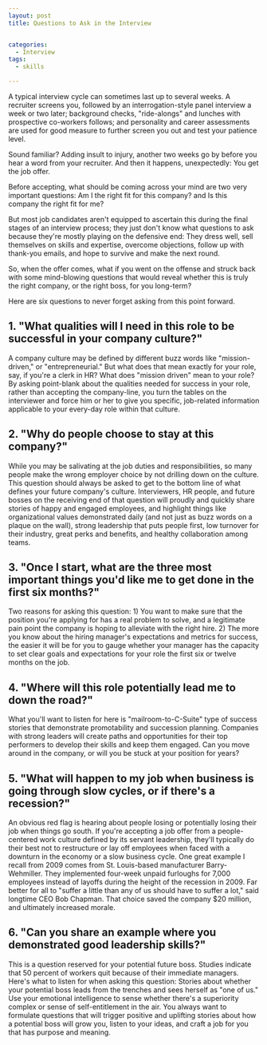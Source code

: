 ```yaml
---
layout: post
title: Questions to Ask in the Interview


categories:
  - Interview
tags:
  - skills

---
```


A typical interview cycle can sometimes last up to several weeks. A recruiter screens you, followed by an interrogation-style panel interview a week or two later; background checks, "ride-alongs" and lunches with prospective co-workers follows; and personality and career assessments are used for good measure to further screen you out and test your patience level.

Sound familiar? Adding insult to injury, another two weeks go by before you hear a word from your recruiter. And then it happens, unexpectedly: You get the job offer.

Before accepting, what should be coming across your mind are two very important questions: Am I the right fit for this company? and Is this company the right fit for me?

But most job candidates aren't equipped to ascertain this during the final stages of an interview process; they just don't know what questions to ask because they're mostly playing on the defensive end: They dress well, sell themselves on skills and expertise, overcome objections, follow up with thank-you emails, and hope to survive and make the next round.

So, when the offer comes, what if you went on the offense and struck back with some mind-blowing questions that would reveal whether this is truly the right company, or the right boss, for you long-term?

Here are six questions to never forget asking from this point forward.

## 1. "What qualities will I need in this role to be successful in your company culture?"

A company culture may be defined by different buzz words like "mission-driven," or "entrepreneurial." But what does that mean exactly for your role, say, if you're a clerk in HR? What does "mission driven" mean to your role? By asking point-blank about the qualities needed for success in your role, rather than accepting the company-line, you turn the tables on the interviewer and force him or her to give you specific, job-related information applicable to your every-day role within that culture.

## 2. "Why do people choose to stay at this company?"

While you may be salivating at the job duties and responsibilities, so many people make the wrong employer choice by not drilling down on the culture. This question should always be asked to get to the bottom line of what defines your future company's culture. Interviewers, HR people, and future bosses on the receiving end of that question will proudly and quickly share stories of happy and engaged employees, and highlight things like organizational values demonstrated daily (and not just as buzz words on a plaque on the wall), strong leadership that puts people first, low turnover for their industry, great perks and benefits, and healthy collaboration among teams. 

## 3. "Once I start, what are the three most important things you'd like me to get done in the first six months?"

Two reasons for asking this question: 1) You want to make sure that the position you're applying for has a real problem to solve, and a legitimate pain point the company is hoping to alleviate with the right hire. 2) The more you know about the hiring manager's expectations and metrics for success, the easier it will be for you to gauge whether your manager has the capacity to set clear goals and expectations for your role the first six or twelve months on the job. 

## 4. "Where will this role potentially lead me to down the road?"

What you'll want to listen for here is "mailroom-to-C-Suite" type of success stories that demonstrate promotability and succession planning. Companies with strong leaders will create paths and opportunities for their top performers to develop their skills and keep them engaged. Can you move around in the company, or will you be stuck at your position for years?

## 5. "What will happen to my job when business is going through slow cycles, or if there's a recession?"

An obvious red flag is hearing about people losing or potentially losing their job when things go south. If you're accepting a job offer from a people-centered work culture defined by its servant leadership, they'll typically do their best not to restructure or lay off employees when faced with a downturn in the economy or a slow business cycle. One great example I recall from 2009 comes from St. Louis-based manufacturer Barry-Wehmiller. They implemented four-week unpaid furloughs for 7,000 employees instead of layoffs during the height of the recession in 2009. Far better for all to "suffer a little than any of us should have to suffer a lot," said longtime CEO Bob Chapman. That choice saved the company $20 million, and ultimately increased morale.

## 6. "Can you share an example where you demonstrated good leadership skills?"

This is a question reserved for your potential future boss. Studies indicate that 50 percent of workers quit because of their immediate managers. Here's what to listen for when asking this question: Stories about whether your potential boss leads from the trenches and sees herself as "one of us." Use your emotional intelligence to sense whether there's a superiority complex or sense of self-entitlement in the air. You always want to formulate questions that will trigger positive and uplifting stories about how a potential boss will grow you, listen to your ideas, and craft a job for you that has purpose and meaning. 

